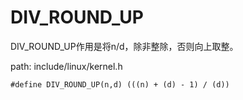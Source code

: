 DIV_ROUND_UP
========================================

DIV_ROUND_UP作用是将n/d，除非整除，否则向上取整。

path: include/linux/kernel.h
```
#define DIV_ROUND_UP(n,d) (((n) + (d) - 1) / (d))
```